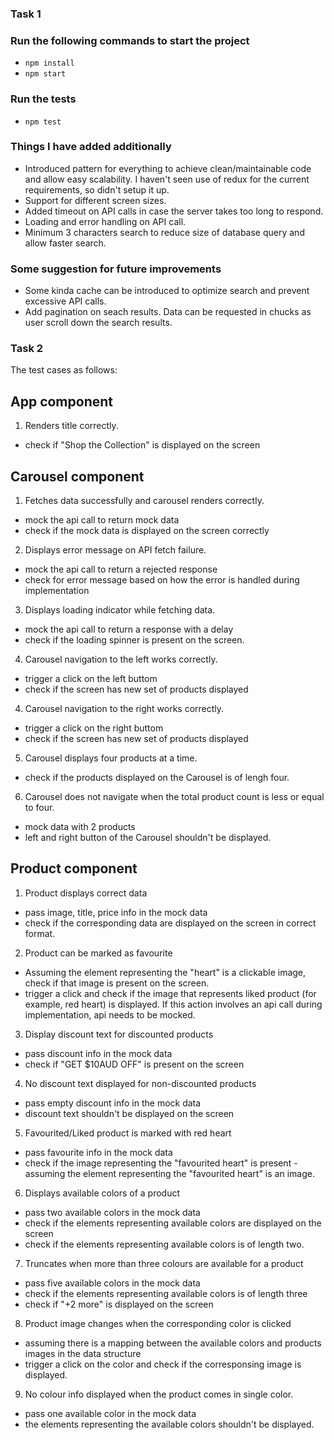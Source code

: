 ### Task 1

### Run the following commands to start the project
- `npm install`
- `npm start`

### Run the tests
- `npm test`

### Things I have added additionally
- Introduced pattern for everything to achieve clean/maintainable code and allow easy scalability. I haven't seen use of redux for the current requirements, so didn't setup it up.
- Support for different screen sizes.
- Added timeout on API calls in case the server takes too long to respond.
- Loading and error handling on API call.
- Minimum 3 characters search to reduce size of database query and allow faster search.

### Some suggestion for future improvements
- Some kinda cache can be introduced to optimize search and prevent excessive API calls.
- Add pagination on seach results. Data can be requested in chucks as user scroll down the search results.


### Task 2

The test cases as follows:

## App component

1. Renders title correctly.
- check if "Shop the Collection" is displayed on the screen

## Carousel component   

1. Fetches data successfully and carousel renders correctly. 
- mock the api call to return mock data
- check if the mock data is displayed on the screen correctly

2. Displays error message on API fetch failure.
- mock the api call to return a rejected response 
- check for error message based on how the error is handled during implementation

3. Displays loading indicator while fetching data.
- mock the api call to return a response with a delay
- check if the loading spinner is present on the screen.

4. Carousel navigation to the left works correctly.
- trigger a click on the left buttom
- check if the screen has new set of products displayed

4. Carousel navigation to the right works correctly.
- trigger a click on the right buttom 
- check if the screen has new set of products displayed

5. Carousel displays four products at a time.
- check if the products displayed on the Carousel is of lengh four.

6. Carousel does not navigate when the total product count is less or equal to four.
- mock data with 2 products
- left and right button of the Carousel shouldn't be displayed.

## Product component

1. Product displays correct data
- pass image, title, price info in the mock data
- check if the corresponding data are displayed on the screen in correct format.

2. Product can be marked as favourite
- Assuming the element representing the "heart" is a clickable image, check if that image is present on the screen.
- trigger a click and check if the image that represents liked product (for example, red heart) is displayed. If this action involves an api call during implementation, api needs to be mocked.

3. Display discount text for discounted products
- pass discount info in the mock data 
- check if "GET $10AUD OFF" is present on the screen

4. No discount text displayed for non-discounted products
- pass empty discount info in the mock data 
- discount text shouldn't be displayed on the screen

5. Favourited/Liked product is marked with red heart
- pass favourite info in the mock data 
- check if the image representing the "favourited heart" is present - assuming the element representing the "favourited heart" is an image. 

6. Displays available colors of a product
- pass two available colors in the mock data
- check if the elements representing available colors are displayed on the screen 
- check if the elements representing available colors is of length two.

7. Truncates when more than three colours are available for a product
- pass five available colors in the mock data
- check if the elements representing available colors is of length three
- check if "+2 more" is displayed on the screen

8. Product image changes when the corresponding color is clicked
- assuming there is a mapping between the available colors and products images in the data structure
- trigger a click on the color and check if the corresponsing image is displayed.

9. No colour info displayed when the product comes in single color.
- pass one available color in the mock data
- the elements representing the available colors shouldn't be displayed.

